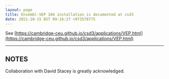 ```yaml
---
layout: page
title: Ensembl-VEP 104 installation is documented at csd3
date: 2021-10-15 BST 09:16:27 +973578775
---
```


See [https://cambridge-ceu.github.io/csd3/applications/VEP.html](https://cambridge-ceu.github.io/csd3/applications/VEP.html)

<!--more-->

---

## NOTES

Collaboration with David Stacey is greatly acknowledged.
